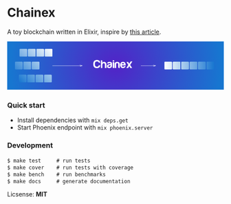 # Chainex

A toy blockchain written in Elixir, inspire by [this article](https://medium.com/@lhartikk/a-blockchain-in-200-lines-of-code-963cc1cc0e54).

![Artwork Image](/priv/static/images/artwork.png?raw=true "Chainex Artwork")

### Quick start

  * Install dependencies with `mix deps.get`
  * Start Phoenix endpoint with `mix phoenix.server`


### Development

```shell
$ make test     # run tests
$ make cover    # run tests with coverage
$ make bench    # run benchmarks
$ make docs     # generate documentation
```

Licsense: **MIT**